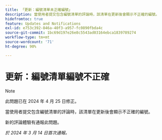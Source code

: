 ```yaml
---
title: 「更新：編號清單未正確編號」
description: 當使用者提交包含編號清單的評論時，該清單在更新後會顯示不正確的編號。
hidefromtoc: true
feature: Updates and Notifications
exl-id: e753c392-846a-40f3-a957-fc0890fbda4c
source-git-commit: 1bc69d197e26e8c5543ad03164ebca1839789274
workflow-type: tm+mt
source-wordcount: '71'
ht-degree: 90%

---
```


# 更新：編號清單編號不正確

>[!NOTE]
>
>此問題已在 2024 年 4 月 25 日修正。

當使用者提交包含編號清單的評論時，該清單在更新後會顯示不正確的編號。

新的評論體驗有通報此問題。

_於 2024 年 3 月 14 日首次通報。_
